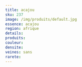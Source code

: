 ```yaml
---
title: acajou
sku: 237
image: /img/produits/default.jpg
essence: acajou
region: afrique
details: 
produits:
couleur: 
densite: 
veines: sans
rarete: 
---
```

